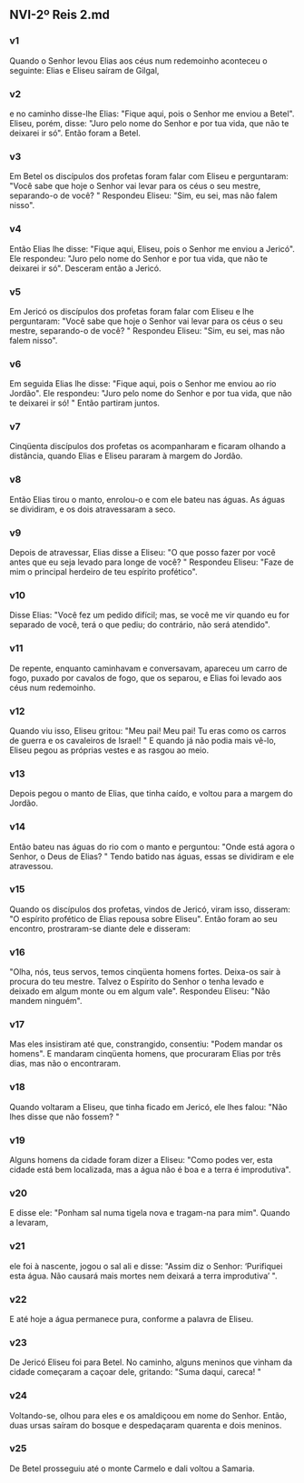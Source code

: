 ## NVI-2º Reis 2.md
### v1
 Quando o Senhor levou Elias aos céus num redemoinho aconteceu o seguinte: Elias e Eliseu saíram de Gilgal,
### v2
 e no caminho disse-lhe Elias: "Fique aqui, pois o Senhor me enviou a Betel". Eliseu, porém, disse: "Juro pelo nome do Senhor e por tua vida, que não te deixarei ir só". Então foram a Betel.
### v3
 Em Betel os discípulos dos profetas foram falar com Eliseu e perguntaram: "Você sabe que hoje o Senhor vai levar para os céus o seu mestre, separando-o de você? " Respondeu Eliseu: "Sim, eu sei, mas não falem nisso".
### v4
 Então Elias lhe disse: "Fique aqui, Eliseu, pois o Senhor me enviou a Jericó". Ele respondeu: "Juro pelo nome do Senhor e por tua vida, que não te deixarei ir só". Desceram então a Jericó.
### v5
 Em Jericó os discípulos dos profetas foram falar com Eliseu e lhe perguntaram: "Você sabe que hoje o Senhor vai levar para os céus o seu mestre, separando-o de você? " Respondeu Eliseu: "Sim, eu sei, mas não falem nisso".
### v6
 Em seguida Elias lhe disse: "Fique aqui, pois o Senhor me enviou ao rio Jordão". Ele respondeu: "Juro pelo nome do Senhor e por tua vida, que não te deixarei ir só! " Então partiram juntos.
### v7
 Cinqüenta discípulos dos profetas os acompanharam e ficaram olhando a distância, quando Elias e Eliseu pararam à margem do Jordão.
### v8
 Então Elias tirou o manto, enrolou-o e com ele bateu nas águas. As águas se dividiram, e os dois atravessaram a seco.
### v9
 Depois de atravessar, Elias disse a Eliseu: "O que posso fazer por você antes que eu seja levado para longe de você? " Respondeu Eliseu: "Faze de mim o principal herdeiro de teu espírito profético".
### v10
 Disse Elias: "Você fez um pedido difícil; mas, se você me vir quando eu for separado de você, terá o que pediu; do contrário, não será atendido".
### v11
 De repente, enquanto caminhavam e conversavam, apareceu um carro de fogo, puxado por cavalos de fogo, que os separou, e Elias foi levado aos céus num redemoinho.
### v12
 Quando viu isso, Eliseu gritou: "Meu pai! Meu pai! Tu eras como os carros de guerra e os cavaleiros de Israel! " E quando já não podia mais vê-lo, Eliseu pegou as próprias vestes e as rasgou ao meio.
### v13
 Depois pegou o manto de Elias, que tinha caído, e voltou para a margem do Jordão.
### v14
 Então bateu nas águas do rio com o manto e perguntou: "Onde está agora o Senhor, o Deus de Elias? " Tendo batido nas águas, essas se dividiram e ele atravessou.
### v15
 Quando os discípulos dos profetas, vindos de Jericó, viram isso, disseram: "O espírito profético de Elias repousa sobre Eliseu". Então foram ao seu encontro, prostraram-se diante dele e disseram:
### v16
 "Olha, nós, teus servos, temos cinqüenta homens fortes. Deixa-os sair à procura do teu mestre. Talvez o Espírito do Senhor o tenha levado e deixado em algum monte ou em algum vale". Respondeu Eliseu: "Não mandem ninguém".
### v17
 Mas eles insistiram até que, constrangido, consentiu: "Podem mandar os homens". E mandaram cinqüenta homens, que procuraram Elias por três dias, mas não o encontraram.
### v18
 Quando voltaram a Eliseu, que tinha ficado em Jericó, ele lhes falou: "Não lhes disse que não fossem? "
### v19
 Alguns homens da cidade foram dizer a Eliseu: "Como podes ver, esta cidade está bem localizada, mas a água não é boa e a terra é improdutiva".
### v20
 E disse ele: "Ponham sal numa tigela nova e tragam-na para mim". Quando a levaram,
### v21
 ele foi à nascente, jogou o sal ali e disse: "Assim diz o Senhor: ‘Purifiquei esta água. Não causará mais mortes nem deixará a terra improdutiva’ ".
### v22
 E até hoje a água permanece pura, conforme a palavra de Eliseu.
### v23
 De Jericó Eliseu foi para Betel. No caminho, alguns meninos que vinham da cidade começaram a caçoar dele, gritando: "Suma daqui, careca! "
### v24
 Voltando-se, olhou para eles e os amaldiçoou em nome do Senhor. Então, duas ursas saíram do bosque e despedaçaram quarenta e dois meninos.
### v25
 De Betel prosseguiu até o monte Carmelo e dali voltou a Samaria.
